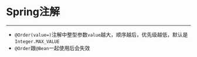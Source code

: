 # Spring注解


---
- `@Order(value=)`注解中整型参数`value`越大，顺序越后，优先级越低，默认是`Integer.MAX_VALUE`
- `@Order`跟`@Bean`一起使用后会失效